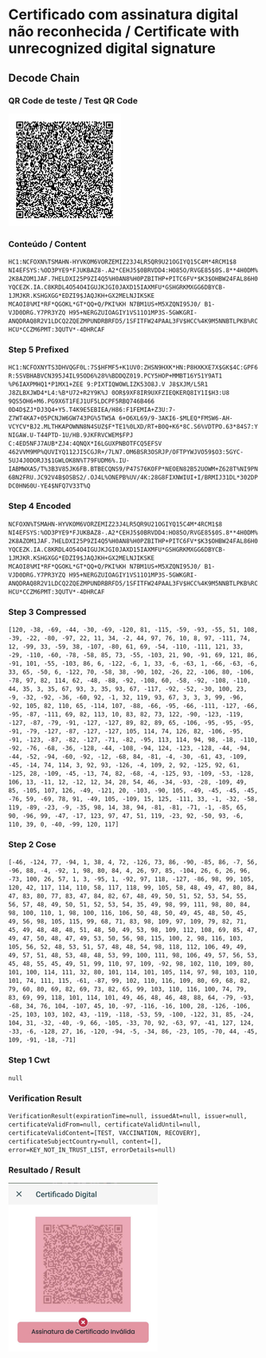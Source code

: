 # Certificado com assinatura digital não reconhecida / Certificate with unrecognized digital signature

## Decode Chain

### QR Code de teste / Test QR Code

![alt text](qr.png "2 - QR Code")

### Conteúdo / Content

`HC1:NCFOXN%TSMAHN-HYVKOM6VORZEMIZ23J4LR5QR9U21OGIYQ15C4M*4RCM1$8 NI4EFSYS:%OD3PYE9*FJUKBAZ8-.A2*CEHJ5$0BRVDD4:HO85O/RVGE85$0S.8**4H0DM%2K8AZOM1JAF.7HELDXI25P9ZI4Q5%H0AN8%H0PZBITHP+PITC6FV*$K3$OHBW24FAL86H0YQCEZK.IA.C8KRDL4O54O4IGUJKJGI0JAXD15IAXMFU*GSHGRKMXGG6DBYCB-1JMJKR.KSHGXGG*EDZI9$JAQJKH+GX2MELNJIKSKE MCAOI8%MI*RF*QGOKL*GT*QQ+Q/PKI%KH N7BM1US+M5XZQNI95J0/ B1-VJD0DRG.Y7PR3YZQ H95+NERGZUIOAGIY1VS11O1MP3S-5GWKGRI- ANQDRAQ8R2V1LDCQ2ZQEZMPUNDRBRFD5/1SFITFW24PAAL3FV$HCC%4K9M5NNBTLPKB%RCHCU*CCZM6PMT:3QUTV*-4DHRCAF`

### Step 5 Prefixed

`HC1:NCFOXNYTS3DHVQGF0L:7S$HFMF5+K1UV0:ZHSN9HXK*HN:P8HXKXE7X$GK$4C:GPF6R:5SVBHABVCN395J4IL95OD6%28%%BDDQZ019.PCY5HOP+MMBT16Y51Y9AT1 %P6IAXPMHQ1*P1MX1+ZEE 9:PIXTIQWOWLIZK53O8J.V J8$XJM/L5R1  J8ZLBXJWD4*L4:%B*U72+R2Y9K%J 0OR$9XF8IR9UXFZIEQKERQ8IY1I$H3:U8 9QS5OH6+M6.PG9X6T1FEJ1UF5LDCPF5RBQ746B466 0D4D$ZJ*DJ3Q4+Y5.T4K9E5EBIEA/H86:F1FEMIA+Z3U:7-Z7WT4KA7+05PCNJW6GW743PG%5TW5A 6+O6XL69/9-3AKI6-$MLEQ*FMSW6-AH-VCYCV*BJ2.MLTHKAPOWNN8N4SUZ$F*TE1%0LXD/RT+B0Q+K6*8C.S6%VDTPO.63*84S7:YNIGAW.U-T44PTD-1U/HB.9JKFRVCWEM$FPJ C:4ED5NFJ7AUB*ZJ4:4QNQX*I6LGUXPNBOTFCQ5EFSV 462VVM9MP%QUVIYQ112JI5CGJR+/7LN7.OM6BSR3OSRJP/OFTPYWJVO59$O3:5GYC-5UJ4J0DORJ3$1GWLOK8N%T79FUDM6%.IU-IABMWXA5/T%3B3V85JK6FB.BTBECQNS9/P47S76KOFP*NEOEN82B52UOWM+Z628T%NI9PN6BN2FRU.JC92V4B$OSBS2/.OJ4L%ONEPB%UV/4K:28G8FIXNWIUI+I/BRMIJ31DL*302DPDC0HN60U-YE4$NFQ7V33T%Q`

### Step 4 Encoded

`NCFOXN%TSMAHN-HYVKOM6VORZEMIZ23J4LR5QR9U21OGIYQ15C4M*4RCM1$8 NI4EFSYS:%OD3PYE9*FJUKBAZ8-.A2*CEHJ5$0BRVDD4:HO85O/RVGE85$0S.8**4H0DM%2K8AZOM1JAF.7HELDXI25P9ZI4Q5%H0AN8%H0PZBITHP+PITC6FV*$K3$OHBW24FAL86H0YQCEZK.IA.C8KRDL4O54O4IGUJKJGI0JAXD15IAXMFU*GSHGRKMXGG6DBYCB-1JMJKR.KSHGXGG*EDZI9$JAQJKH+GX2MELNJIKSKE MCAOI8%MI*RF*QGOKL*GT*QQ+Q/PKI%KH N7BM1US+M5XZQNI95J0/ B1-VJD0DRG.Y7PR3YZQ H95+NERGZUIOAGIY1VS11O1MP3S-5GWKGRI- ANQDRAQ8R2V1LDCQ2ZQEZMPUNDRBRFD5/1SFITFW24PAAL3FV$HCC%4K9M5NNBTLPKB%RCHCU*CCZM6PMT:3QUTV*-4DHRCAF`

### Step 3 Compressed

`[120, -38, -69, -44, -30, -69, -120, 81, -115, -59, -93, -55, 51, 108, -39, -22, -80, -97, 22, 11, 34, -2, 44, 97, 76, 10, 8, 97, -111, 74, 12, -99, 33, -59, 38, -107, -80, 61, 69, -54, -110, -111, 121, 33, -29, -110, -60, -78, -58, 85, 73, -55, -103, 21, 90, -91, 69, 121, 86, -91, 101, -55, -103, 86, 6, -122, -6, 1, 33, -6, -63, 1, -66, -63, -6, 33, 65, -50, 6, -122, 70, -58, 38, -90, 102, -26, 22, -106, 80, -106, -78, 97, 82, 114, 62, -48, -88, -92, -108, 60, -58, -92, -108, -110, 44, 35, 3, 35, 67, 93, 3, 35, 93, 67, -117, -92, -52, -30, 100, 23, -9, -32, -92, -36, -60, 92, -1, 32, 119, 93, 67, 3, 3, 3, 99, -96, -92, 105, 82, 110, 65, -114, 107, -88, -66, -95, -66, -111, -127, -66, -95, -87, -111, 69, 82, 113, 10, 83, 82, 73, 122, -90, -123, -119, -127, -87, -79, -91, -127, -127, 89, 82, 89, 65, -106, -95, -95, -95, -91, -79, -127, -87, -127, -127, 105, 114, 74, 126, 82, -106, -95, -91, -123, -87, -82, -127, -71, -82, -95, 113, 114, 94, 98, -18, -110, -92, -76, -68, -36, -128, -44, -108, -94, 124, -123, -128, -44, -94, -44, -52, -94, -60, -92, -12, -68, 84, -81, -4, -30, -61, 43, -109, -45, -14, 74, 114, 3, 92, 93, -126, -4, 109, 2, 92, -125, 92, 61, -125, 28, -109, -45, -13, 74, 82, -68, -4, -125, 93, -109, -53, -128, 106, 13, -11, 12, -12, 12, 34, 28, 54, 46, -34, -93, -28, -109, 49, 85, -105, 107, 126, -49, -121, 20, -103, -90, 105, -49, -45, -45, -45, -76, 59, -69, 78, 91, -49, 105, -109, 15, 125, -111, 33, -1, -32, -58, 119, -89, -23, -9, -35, 98, 14, 38, 94, -81, -81, -71, -1, -85, 65, 90, -96, 99, -47, -17, 123, 97, 47, 51, 119, -23, 92, -50, 93, -6, 110, 39, 0, -40, -99, 120, 117]`

### Step 2 Cose

`[-46, -124, 77, -94, 1, 38, 4, 72, -126, 73, 86, -90, -85, 86, -7, 56, -96, 88, -4, -92, 1, 98, 80, 84, 4, 26, 97, 85, -104, 26, 6, 26, 96, -73, 100, 26, 57, 1, 3, -95, 1, -92, 97, 118, -127, -86, 98, 99, 105, 120, 42, 117, 114, 110, 58, 117, 118, 99, 105, 58, 48, 49, 47, 80, 84, 47, 83, 80, 77, 83, 47, 84, 82, 67, 48, 49, 50, 51, 52, 53, 54, 55, 56, 57, 48, 49, 50, 51, 52, 53, 54, 35, 49, 98, 99, 111, 98, 80, 84, 98, 100, 110, 1, 98, 100, 116, 106, 50, 48, 50, 49, 45, 48, 50, 45, 49, 56, 98, 105, 115, 99, 68, 71, 83, 98, 109, 97, 109, 79, 82, 71, 45, 49, 48, 48, 48, 51, 48, 50, 49, 53, 98, 109, 112, 108, 69, 85, 47, 49, 47, 50, 48, 47, 49, 53, 50, 56, 98, 115, 100, 2, 98, 116, 103, 105, 56, 52, 48, 53, 51, 57, 48, 48, 54, 98, 118, 112, 106, 49, 49, 49, 57, 51, 48, 53, 48, 48, 53, 99, 100, 111, 98, 106, 49, 57, 56, 53, 45, 48, 55, 45, 49, 51, 99, 110, 97, 109, -92, 98, 102, 110, 109, 80, 101, 100, 114, 111, 32, 80, 101, 114, 101, 105, 114, 97, 98, 103, 110, 101, 74, 111, 115, -61, -87, 99, 102, 110, 116, 109, 80, 69, 68, 82, 79, 60, 80, 69, 82, 69, 73, 82, 65, 99, 103, 110, 116, 100, 74, 79, 83, 69, 99, 118, 101, 114, 101, 49, 46, 48, 46, 48, 88, 64, -79, -93, -68, 34, 76, 104, -107, 45, 10, -97, -116, -16, 100, 28, -126, -106, -25, 103, 103, 102, 43, -119, -118, -53, 59, -100, -122, 31, 85, -24, 104, 31, -32, -40, -9, 66, -105, -33, 70, 92, -63, 97, -41, 127, 124, -33, -6, -128, 27, 16, -120, -94, -5, -34, 86, -23, 105, -70, 44, -45, 109, -91, -18, -71]`

### Step 1 Cwt

`null`

### Verification Result

`VerificationResult(expirationTime=null, issuedAt=null, issuer=null, certificateValidFrom=null, certificateValidUntil=null, certificateValidContent=[TEST, VACCINATION, RECOVERY], certificateSubjectCountry=null, content=[], error=KEY_NOT_IN_TRUST_LIST, errorDetails=null)`

### Resultado / Result

![alt text](result.png "2 - Resultado")
